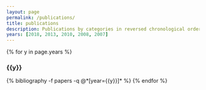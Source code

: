 ```yaml
---
layout: page
permalink: /publications/
title: publications
description: Publications by categories in reversed chronological order. Generated by jekyll-scholar.
years: [2018, 2013, 2010, 2008, 2007]
---
```


{% for y in page.years %}
  <h3 class="year">{{y}}</h3>
  {% bibliography -f papers -q @*[year={{y}}]* %}
{% endfor %}
